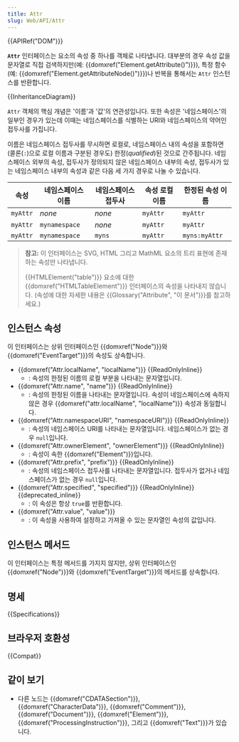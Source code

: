 ```yaml
---
title: Attr
slug: Web/API/Attr
---
```


{{APIRef("DOM")}}

**`Attr`** 인터페이스는 요소의 속성 중 하나를 객체로 나타냅니다. 대부분의 경우 속성 값을 문자열로 직접 검색하지만(예: {{domxref("Element.getAttribute()")}}), 특정 함수(예: {{domxref("Element.getAttributeNode()")}})나 반복을 통해서는 `Attr` 인스턴스를 반환합니다.

{{InheritanceDiagram}}

`Attr` 객체의 핵심 개념은 '이름'과 '값'의 연관성입니다. 또한 속성은 '네임스페이스'의 일부인 경우가 있는데 이때는 네임스페이스를 식별하는 URI와 네임스페이스의 약어인 접두사를 가집니다.

이름은 네임스페이스 접두사를 무시하면 로컬로, 네임스페이스 내의 속성을 포함하면(콜론(`:`)으로 로컬 이름과 구분된 경우도) 한정(_qualified_)된 것으로 간주됩니다. 네임스페이스 외부의 속성, 접두사가 정의되지 않은 네임스페이스 내부의 속성, 접두사가 있는 네임스페이스 내부의 속성과 같은 다음 세 가지 경우로 나눌 수 있습니다.

|    속성    | 네임스페이스 이름   | 네임스페이스 접두사   | 속성 로컬 이름          | 한정된 속성 이름             |
| --------- | -------------- | ---------------- | -------------------- | ------------------------ |
| `myAttr`  | _none_         | _none_           | `myAttr`             | `myAttr`                 |
| `myAttr`  | `mynamespace`  | _none_           | `myAttr`             | `myAttr`                 |
| `myAttr`  | `mynamespace`  | `myns`           | `myAttr`             | `myns:myAttr`            |

> **참고:** 이 인터페이스는 SVG, HTML 그리고 MathML 요소의 트리 표현에 존재하는 속성만 나타냅니다.
>
> {{HTMLElement("table")}} 요소에 대한 {{domxref("HTMLTableElement")}} 인터페이스의 속성을 나타내지 않습니다. (속성에 대한 자세한 내용은 {{Glossary("Attribute", "이 문서")}}를 참고하세요.)

## 인스턴스 속성

이 인터페이스는 상위 인터페이스인 {{domxref("Node")}}와 {{domxref("EventTarget")}}의 속성도 상속합니다.

- {{domxref("Attr.localName", "localName")}} {{ReadOnlyInline}}
  - : 속성의 한정된 이름의 로컬 부분을 나타내는 문자열입니다.
- {{domxref("Attr.name", "name")}} {{ReadOnlyInline}}
  - : 속성의 한정된 이름을 나타내는 문자열입니다. 속성이 네임스페이스에 속하지 않은 경우 {{domxref("attr.localName", "localName")}} 속성과 동일합니다.
- {{domxref("Attr.namespaceURI", "namespaceURI")}} {{ReadOnlyInline}}
  - : 속성의 네임스페이스 URI를 나타내는 문자열입니다. 네임스페이스가 없는 경우 `null`입니다.
- {{domxref("Attr.ownerElement", "ownerElement")}} {{ReadOnlyInline}}
  - : 속성이 속한 {{domxref("Element")}}입니다.
- {{domxref("Attr.prefix", "prefix")}} {{ReadOnlyInline}}
  - : 속성의 네임스페이스 접두사를 나타내는 문자열입니다. 접두사가 없거나 네임스페이스가 없는 경우 `null`입니다.
- {{domxref("Attr.specified", "specified")}} {{ReadOnlyInline}} {{deprecated_inline}}
  - : 이 속성은 항상 `true`를 반환합니다.
- {{domxref("Attr.value", "value")}}
  - : 이 속성을 사용하여 설정하고 가져올 수 있는 문자열인 속성의 값입니다.

## 인스턴스 메서드

이 인터페이스는 특정 메서드를 가지지 않지만, 상위 인터페이스인 {{domxref("Node")}}와 {{domxref("EventTarget")}}의 메서드를 상속합니다.

## 명세

{{Specifications}}

## 브라우저 호환성

{{Compat}}

## 같이 보기

- 다른 노드는 {{domxref("CDATASection")}}, {{domxref("CharacterData")}}, {{domxref("Comment")}}, {{domxref("Document")}}, {{domxref("Element")}}, {{domxref("ProcessingInstruction")}}, 그리고 {{domxref("Text")}}가 있습니다.
